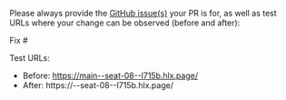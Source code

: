 Please always provide the [GitHub issue(s)](../issues) your PR is for, as well as test URLs where your change can be observed (before and after):

Fix #<gh-issue-id>

Test URLs:
- Before: https://main--seat-08--l715b.hlx.page/
- After: https://<branch>--seat-08--l715b.hlx.page/
